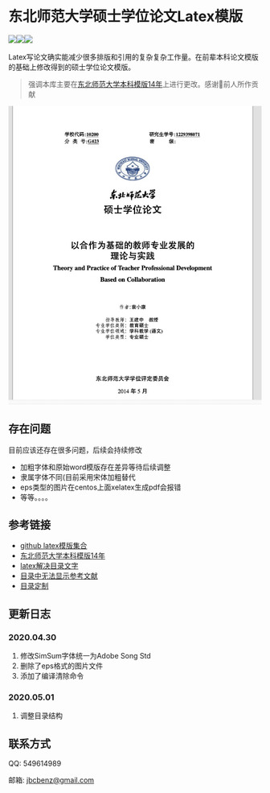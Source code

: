 # 东北师范大学硕士学位论文Latex模版
<img src="https://img.shields.io/badge/language-Latex-green.svg"/><img src="https://img.shields.io/github/last-commit/benzj/NNU_Latex_temple.svg"/><img src="https://img.shields.io/github/repo-size/benzj/NNU_Latex_temple.svg"/>

Latex写论文确实能减少很多排版和引用的复杂复杂工作量。在前辈本科论文模版的基础上修改得到的硕士学位论文模版。

> 强调本库主要在[东北师范大学本科模版14年](https://github.com/tiankonguse/NENUCSThesis)上进行更改。感谢🙏前人所作贡献

![封面效果](word/example.jpg)


## 存在问题
目前应该还存在很多问题，后续会持续修改
- 加粗字体和原始word模版存在差异等待后续调整
- 隶属字体不同(目前采用宋体加粗替代
- eps类型的图片在centos上面xelatex生成pdf会报错
- 等等。。。。

## 参考链接
- [github latex模版集合](https://github.com/hantang/collection-latex-templates)
- [东北师范大学本科模版14年](https://github.com/tiankonguse/NENUCSThesis)
- [latex解决目录文字](https://blog.csdn.net/weixin_45734379/article/details/114136448)
- [目录中无法显示参考文献](https://blog.csdn.net/weixin_34204057/article/details/91812554)
- [目录定制](https://www.jianshu.com/p/ccd14653a128)
## 更新日志
### 2020.04.30
1. 修改SimSum字体统一为Adobe Song Std
2. 删除了eps格式的图片文件
3. 添加了编译清除命令

### 2020.05.01
1. 调整目录结构

## 联系方式
QQ: 549614989

邮箱: jbcbenz@gmail.com